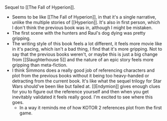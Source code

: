 Sequel to [[The Fall of Hyperion]].

- Seems to be like [[The Fall of Hyperion]], in that it's a single narrative, unlike the multiple stories of [[Hyperion]]. It's also in first person, which I don't think the previous book was in, although I might be mistaken.
- The first scene with the hunters and Raul's dog dying was pretty gripping.
- The writing style of this book feels a lot different, it feels more movie like in it's pacing, which isn't a bad thing, I find that it's more gripping. Not to say that the previous books weren't, or maybe this is just a big change from [[Slaughterhouse 5]] and the nature of an epic story feels more gripping than meta-fiction.
- I think Simmons does a really good job of referencing characters and plot from the previous books without it being too heavy-handed or detracting from the current book. It's like what the sequel trilogy for Star Wars should've been like but failed at. [[Endymion]] gives enough clues for you to figure out the reference yourself and then when you get inevitably validated it feels really good. I'm excited to see where this goes.
	- In a way it reminds me of how KOTOR 2 references plot from the first game.
